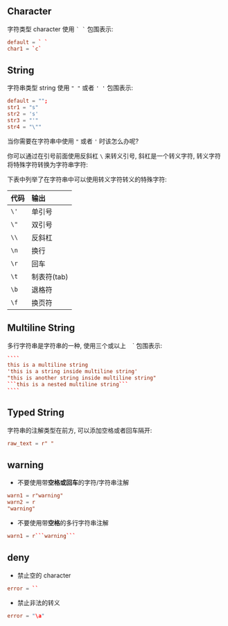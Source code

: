 ## Character

字符类型 character 使用 `` ` ` `` 包围表示:

```toml
default = ` `
char1 = `c`
```

## String

字符串类型 string 使用 `" "` 或者 `' '` 包围表示:


```toml
default = "";
str1 = "s"
str2 = 's'
str3 = "'"
str4 = "\""
```

当你需要在字符串中使用 `"` 或者 `'` 时该怎么办呢?

你可以通过在引号前面使用反斜杠 `\` 来转义引号, 斜杠是一个转义字符, 转义字符将特殊字符转换为字符串字符:

下表中列举了在字符串中可以使用转义字符转义的特殊字符:

| 代码 | 输出        |
| :--- | :---------- |
| `\'` | 单引号      |
| `\"` | 双引号      |
| `\\` | 反斜杠      |
| `\n` | 换行        |
| `\r` | 回车        |
| `\t` | 制表符(tab) |
| `\b` | 退格符      |
| `\f` | 换页符      |


## Multiline String

多行字符串是字符串的一种, 使用三个或以上 ` ` ` 包围表示:


`````toml
````
this is a multiline string
'this is a string inside multiline string'
"this is another string inside multiline string"
```this is a nested multiline string```
````
`````


## Typed String

字符串的注解类型在前方, 可以添加空格或者回车隔开:

```toml
raw_text = r" "
```

## warning

- 不要使用带**空格或回车**的字符/字符串注解

```toml
warn1 = r"warning"
warn2 = r
"warning"
```

- 不要使用带**空格**的多行字符串注解

```toml
warn1 = r```warning```
```

## deny


- 禁止空的 character

```toml
error = ``
```

- 禁止非法的转义

```toml
error = "\a"
```
